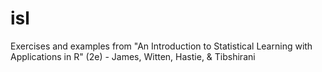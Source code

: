 # isl

Exercises and examples from
"An Introduction to Statistical Learning with Applications in R" (2e) - James,
Witten, Hastie, & Tibshirani
